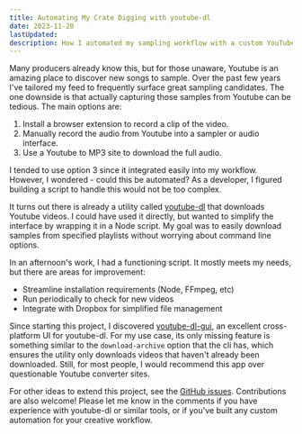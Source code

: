 ```yaml
---
title: Automating My Crate Digging with youtube-dl
date: 2023-11-20
lastUpdated: 
description: How I automated my sampling workflow with a custom YouTube downloader script
---
```

Many producers already know this, but for those unaware, Youtube is an amazing place to discover new songs to sample. Over the past few years I've tailored my feed to frequently surface great sampling candidates. The one downside is that actually capturing those samples from Youtube can be tedious. The main options are:

1. Install a browser extension to record a clip of the video.
2. Manually record the audio from Youtube into a sampler or audio interface.
3. Use a Youtube to MP3 site to download the full audio.

I tended to use option 3 since it integrated easily into my workflow. However, I wondered - could this be automated? As a developer, I figured building a script to handle this would not be too complex. 

It turns out there is already a utility called [youtube-dl](https://github.com/ytdl-org/youtube-dl) that downloads Youtube videos. I could have used it directly, but wanted to simplify the interface by wrapping it in a Node script. My goal was to easily download samples from specified playlists without worrying about command line options.

In an afternoon's work, I had a functioning script. It mostly meets my needs, but there are areas for improvement:

* Streamline installation requirements (Node, FFmpeg, etc) 
* Run periodically to check for new videos
* Integrate with Dropbox for simplified file management

Since starting this project, I discovered [youtube-dl-gui](https://github.com/StefanLobbenmeier/youtube-dl-gui), an excellent cross-platform UI for youtube-dl. For my use case, its only missing feature is something similar to the `download-archive` option that the cli has, which ensures the utility only downloads videos that haven't already been downloaded. Still, for most people, I would recommend this app over questionable Youtube converter sites.

For other ideas to extend this project, see the [GitHub issues](https://github.com/omawhite/node-youtube-crate-digger/issues). Contributions are also welcome! Please let me know in the comments if you have experience with youtube-dl or similar tools, or if you've built any custom automation for your creative workflow.
